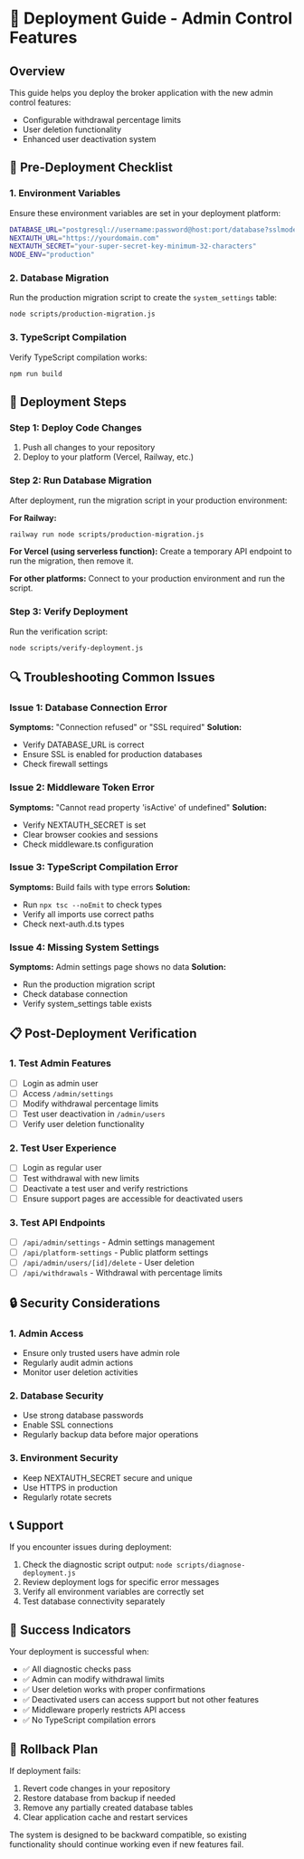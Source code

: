 # 🚀 Deployment Guide - Admin Control Features

## Overview
This guide helps you deploy the broker application with the new admin control features:
- Configurable withdrawal percentage limits
- User deletion functionality  
- Enhanced user deactivation system

## 🔧 Pre-Deployment Checklist

### 1. Environment Variables
Ensure these environment variables are set in your deployment platform:

```bash
DATABASE_URL="postgresql://username:password@host:port/database?sslmode=require"
NEXTAUTH_URL="https://yourdomain.com"
NEXTAUTH_SECRET="your-super-secret-key-minimum-32-characters"
NODE_ENV="production"
```

### 2. Database Migration
Run the production migration script to create the `system_settings` table:

```bash
node scripts/production-migration.js
```

### 3. TypeScript Compilation
Verify TypeScript compilation works:

```bash
npm run build
```

## 🚀 Deployment Steps

### Step 1: Deploy Code Changes
1. Push all changes to your repository
2. Deploy to your platform (Vercel, Railway, etc.)

### Step 2: Run Database Migration
After deployment, run the migration script in your production environment:

**For Railway:**
```bash
railway run node scripts/production-migration.js
```

**For Vercel (using serverless function):**
Create a temporary API endpoint to run the migration, then remove it.

**For other platforms:**
Connect to your production environment and run the script.

### Step 3: Verify Deployment
Run the verification script:

```bash
node scripts/verify-deployment.js
```

## 🔍 Troubleshooting Common Issues

### Issue 1: Database Connection Error
**Symptoms:** "Connection refused" or "SSL required"
**Solution:**
- Verify DATABASE_URL is correct
- Ensure SSL is enabled for production databases
- Check firewall settings

### Issue 2: Middleware Token Error
**Symptoms:** "Cannot read property 'isActive' of undefined"
**Solution:**
- Verify NEXTAUTH_SECRET is set
- Clear browser cookies and sessions
- Check middleware.ts configuration

### Issue 3: TypeScript Compilation Error
**Symptoms:** Build fails with type errors
**Solution:**
- Run `npx tsc --noEmit` to check types
- Verify all imports use correct paths
- Check next-auth.d.ts types

### Issue 4: Missing System Settings
**Symptoms:** Admin settings page shows no data
**Solution:**
- Run the production migration script
- Check database connection
- Verify system_settings table exists

## 📋 Post-Deployment Verification

### 1. Test Admin Features
- [ ] Login as admin user
- [ ] Access `/admin/settings` 
- [ ] Modify withdrawal percentage limits
- [ ] Test user deactivation in `/admin/users`
- [ ] Verify user deletion functionality

### 2. Test User Experience
- [ ] Login as regular user
- [ ] Test withdrawal with new limits
- [ ] Deactivate a test user and verify restrictions
- [ ] Ensure support pages are accessible for deactivated users

### 3. Test API Endpoints
- [ ] `/api/admin/settings` - Admin settings management
- [ ] `/api/platform-settings` - Public platform settings
- [ ] `/api/admin/users/[id]/delete` - User deletion
- [ ] `/api/withdrawals` - Withdrawal with percentage limits

## 🔒 Security Considerations

### 1. Admin Access
- Ensure only trusted users have admin role
- Regularly audit admin actions
- Monitor user deletion activities

### 2. Database Security
- Use strong database passwords
- Enable SSL connections
- Regularly backup data before major operations

### 3. Environment Security
- Keep NEXTAUTH_SECRET secure and unique
- Use HTTPS in production
- Regularly rotate secrets

## 📞 Support

If you encounter issues during deployment:

1. Check the diagnostic script output: `node scripts/diagnose-deployment.js`
2. Review deployment logs for specific error messages
3. Verify all environment variables are correctly set
4. Test database connectivity separately

## 🎯 Success Indicators

Your deployment is successful when:
- ✅ All diagnostic checks pass
- ✅ Admin can modify withdrawal limits
- ✅ User deletion works with proper confirmations
- ✅ Deactivated users can access support but not other features
- ✅ Middleware properly restricts API access
- ✅ No TypeScript compilation errors

## 📝 Rollback Plan

If deployment fails:
1. Revert code changes in your repository
2. Restore database from backup if needed
3. Remove any partially created database tables
4. Clear application cache and restart services

The system is designed to be backward compatible, so existing functionality should continue working even if new features fail.
